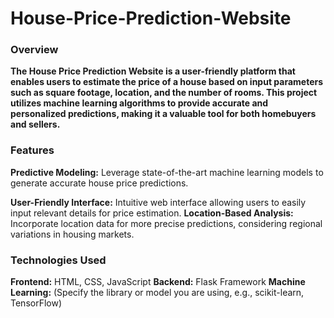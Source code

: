 # House-Price-Prediction-Website

### Overview

**The House Price Prediction Website is a user-friendly platform that enables users to estimate the price of a house based on input parameters such as square footage, location, and the number of rooms. This project utilizes machine learning algorithms to provide accurate and personalized predictions, making it a valuable tool for both homebuyers and sellers.**
### Features

**Predictive Modeling:** Leverage state-of-the-art machine learning models to generate accurate house price predictions.

**User-Friendly Interface:** Intuitive web interface allowing users to easily input relevant details for price estimation.
**Location-Based Analysis:** Incorporate location data for more precise predictions, considering regional variations in housing markets.

### Technologies Used

  **Frontend:** HTML, CSS, JavaScript
    **Backend:** Flask Framework
   **Machine Learning:** (Specify the library or model you are using, e.g., scikit-learn, TensorFlow)
